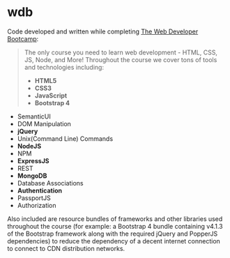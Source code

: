# wdb
Code developed and written while completing [The Web Developer Bootcamp](https://www.udemy.com/course/the-web-developer-bootcamp/):

> The only course you need to learn web development - HTML, CSS, JS, Node, and More!
> Throughout the course we cover tons of tools and technologies including:
> * __HTML5__
> * __CSS3__
> * __JavaScript__
> * __Bootstrap 4__
* SemanticUI
* DOM Manipulation
* __jQuery__
* Unix(Command Line) Commands
* __NodeJS__
* NPM
* __ExpressJS__
* REST
* __MongoDB__
* Database Associations
* __Authentication__
* PassportJS
* Authorization

Also included are resource bundles of frameworks and other libraries used throughout the course (for example: a Bootstrap 4 bundle containing v4.1.3 of the Bootstrap framework along with the required jQuery and PopperJS dependencies) to reduce the dependency of a decent internet connection to connect to CDN distribution networks.
